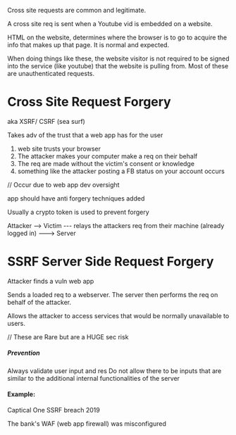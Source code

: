 
Cross site requests are common and legitimate. 

A  cross site req is sent when a Youtube vid is embedded on a website.

HTML on the website, determines where the browser is to go to acquire the info that makes up that page. It is normal and expected.

When doing things like these, the website visitor is not required to be signed into the service (like youtube) that the website is pulling from. 
Most of these are  unauthenticated requests.


# Cross Site Request Forgery 

aka XSRF/ CSRF (sea surf)

Takes adv of the trust that a web app has for the user

1. web site trusts your browser
2. The attacker makes your computer make a req on their behalf 
3. The req are made without the victim's consent or knowledge
4. something like the attacker posting a FB status on your account occurs

// Occur due to web app dev oversight

app should have  anti forgery techniques added

Usually a crypto token is used to prevent forgery


Attacker --> Victim --- relays the attackers req from  their machine (already logged in) ---> Server


# SSRF Server Side Request Forgery

Attacker finds a vuln web app

Sends a loaded req to a webserver. The server then performs the req on behalf of the attacker.

Allows the attacker to access services that would be normally unavailable to users.

// These are Rare but are a HUGE sec risk
##### Prevention
Always validate user input and res
Do not allow there to be inputs that are similar to the additional internal functionalities of the server


#### Example:
Captical One SSRF breach 2019

The bank's WAF (web app firewall) was misconfigured




